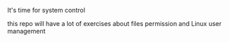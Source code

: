 It's time for system control

this repo will have a lot of exercises about files permission and Linux user management
